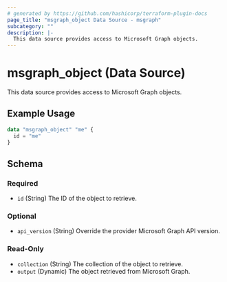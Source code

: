 ```yaml
---
# generated by https://github.com/hashicorp/terraform-plugin-docs
page_title: "msgraph_object Data Source - msgraph"
subcategory: ""
description: |-
  This data source provides access to Microsoft Graph objects.
---
```


# msgraph_object (Data Source)

This data source provides access to Microsoft Graph objects.

## Example Usage

```terraform
data "msgraph_object" "me" {
  id = "me"
}
```

<!-- schema generated by tfplugindocs -->
## Schema

### Required

- `id` (String) The ID of the object to retrieve.

### Optional

- `api_version` (String) Override the provider Microsoft Graph API version.

### Read-Only

- `collection` (String) The collection of the object to retrieve.
- `output` (Dynamic) The object retrieved from Microsoft Graph.
